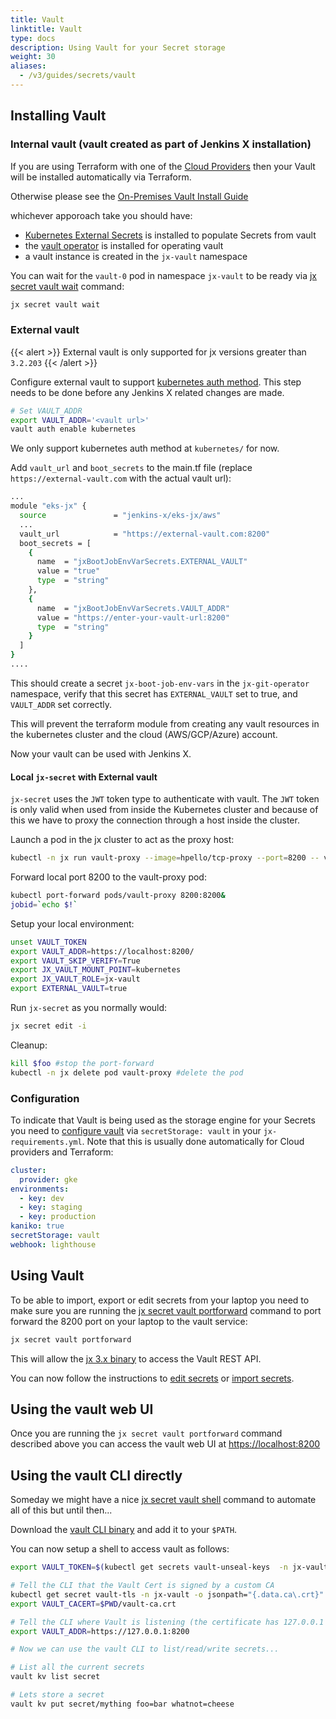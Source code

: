 ```yaml
---
title: Vault
linktitle: Vault
type: docs
description: Using Vault for your Secret storage
weight: 30
aliases:
  - /v3/guides/secrets/vault
---
```


## Installing Vault

### Internal vault (vault created as part of Jenkins X installation)

If you are using Terraform with one of the [Cloud Providers](/v3/admin/) then your Vault will be installed automatically via Terraform.

Otherwise please see the [On-Premises Vault Install Guide](/v3/admin/platforms/on-premises/vault/)

whichever apporoach take you should have:

- [Kubernetes External Secrets](https://github.com/external-secrets/kubernetes-external-secrets) is installed to populate Secrets from vault
- the [vault operator](https://bank-vaults.dev/docs/operator/) is installed for operating vault
- a vault instance is created in the `jx-vault` namespace

You can wait for the `vault-0` pod in namespace `jx-vault` to be ready via [jx secret vault wait](https://github.com/jenkins-x/jx-secret/blob/master/docs/cmd/jx-secret_vault_wait.md) command:

```bash
jx secret vault wait
```

### External vault

{{< alert >}}
External vault is only supported for jx versions greater than `3.2.203`
{{< /alert >}}

Configure external vault to support [kubernetes auth method](https://www.vaultproject.io/docs/auth/kubernetes#configuration).
This step needs to be done before any Jenkins X related changes are made.

```bash
# Set VAULT_ADDR
export VAULT_ADDR='<vault url>'
vault auth enable kubernetes
```

We only support kubernetes auth method at `kubernetes/` for now.

Add `vault_url` and `boot_secrets` to the main.tf file (replace `https://external-vault.com` with the actual vault url):

```bash
...
module "eks-jx" {
  source               = "jenkins-x/eks-jx/aws"
  ...
  vault_url            = "https://external-vault.com:8200"
  boot_secrets = [
    {
      name  = "jxBootJobEnvVarSecrets.EXTERNAL_VAULT"
      value = "true"
      type  = "string"
    },
    {
      name  = "jxBootJobEnvVarSecrets.VAULT_ADDR"
      value = "https://enter-your-vault-url:8200"
      type  = "string"
    }
  ]
}
....
```

This should create a secret `jx-boot-job-env-vars` in the `jx-git-operator` namespace, verify that this secret has `EXTERNAL_VAULT` set to true, and `VAULT_ADDR` set correctly.

This will prevent the terraform module from creating any vault resources in the kubernetes cluster and the cloud (AWS/GCP/Azure) account.

Now your vault can be used with Jenkins X.

#### Local `jx-secret` with External vault

`jx-secret` uses the `JWT` token type to authenticate with vault. The `JWT` token is only valid when used from inside the Kubernetes cluster and because of this we have to proxy the connection through a host inside the cluster.

Launch a pod in the jx cluster to act as the proxy host:

```bash
kubectl -n jx run vault-proxy --image=hpello/tcp-proxy --port=8200 -- vault.example.com 8200
```

Forward local port 8200 to the vault-proxy pod:

```bash
kubectl port-forward pods/vault-proxy 8200:8200&
jobid=`echo $!`
```

Setup your local environment:

```bash
unset VAULT_TOKEN
export VAULT_ADDR=https://localhost:8200/
export VAULT_SKIP_VERIFY=True
export JX_VAULT_MOUNT_POINT=kubernetes
export JX_VAULT_ROLE=jx-vault
export EXTERNAL_VAULT=true
```

Run `jx-secret` as you normally would:

```bash
jx secret edit -i
```

Cleanup:

```bash
kill $foo #stop the port-forward
kubectl -n jx delete pod vault-proxy #delete the pod
```

### Configuration

To indicate that Vault is being used as the storage engine for your Secrets you need to [configure vault](/v3/guides/config/#vault) via `secretStorage: vault` in your `jx-requirements.yml`. Note that this is usually done automatically for Cloud providers and Terraform:

```yaml
cluster:
  provider: gke
environments:
  - key: dev
  - key: staging
  - key: production
kaniko: true
secretStorage: vault
webhook: lighthouse
```

## Using Vault

To be able to import, export or edit secrets from your laptop you need to make sure you are running the [jx secret vault portforward](https://github.com/jenkins-x/jx-secret/blob/master/docs/cmd/jx-secret_vault_portforward.md) command to port forward the 8200 port on your laptop to the vault service:

```bash
jx secret vault portforward
```

This will allow the [jx 3.x binary](/v3/guides/jx3/) to access the Vault REST API.

You can now follow the instructions to [edit secrets](/v3/guides/secrets/#edit-secrets) or [import secrets](/v3/guides/secrets/#import-secrets).

## Using the vault web UI

Once you are running the `jx secret vault portforward` command described above you can access the vault web UI at [https://localhost:8200](https://localhost:8200)

## Using the vault CLI directly

Someday we might have a nice [jx secret vault shell](https://github.com/jenkins-x/jx-secret/issues/5) command to automate all of this but until then...

Download the [vault CLI binary](https://www.vaultproject.io/downloads/) and add it to your `$PATH`.

You can now setup a shell to access vault as follows:

```bash
export VAULT_TOKEN=$(kubectl get secrets vault-unseal-keys  -n jx-vault -o jsonpath={.data.vault-root} | base64 --decode)

# Tell the CLI that the Vault Cert is signed by a custom CA
kubectl get secret vault-tls -n jx-vault -o jsonpath="{.data.ca\.crt}" | base64 --decode > $PWD/vault-ca.crt
export VAULT_CACERT=$PWD/vault-ca.crt

# Tell the CLI where Vault is listening (the certificate has 127.0.0.1 as well as alternate names)
export VAULT_ADDR=https://127.0.0.1:8200

# Now we can use the vault CLI to list/read/write secrets...

# List all the current secrets
vault kv list secret

# Lets store a secret
vault kv put secret/mything foo=bar whatnot=cheese
```
